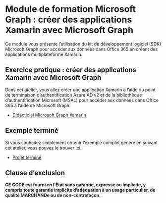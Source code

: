 # <a name="microsoft-graph-training-module---build-xamarin-apps-with-microsoft-graph"></a>Module de formation Microsoft Graph : créer des applications Xamarin avec Microsoft Graph

Ce module vous présente l’utilisation du kit de développement logiciel (SDK) Microsoft Graph pour accéder aux données dans Office 365 en créant des applications multiplateforme Xamarin.

## <a name="lab---build-xamarin-apps-with-the-microsoft-graph"></a>Exercice pratique : créer des applications Xamarin avec Microsoft Graph

Dans cet atelier, vous allez créer une application Xamarin à l’aide du point de terminaison d’authentification Azure AD v2 et de la bibliothèque d’authentification Microsoft (MSAL) pour accéder aux données dans Office 365 à l’aide de Microsoft Graph.

- [Didacticiel Microsoft Graph Xamarin](https://docs.microsoft.com/graph/tutorials/xamarin)

## <a name="completed-sample"></a>Exemple terminé

Si vous souhaitez simplement obtenir l’exemple complet généré en suivant cet atelier, vous pouvez le trouver ici.

- [Projet terminé](demo)

## <a name="disclaimer"></a>Clause d’exclusion

**CE CODE est fourni *en* l’État sans garantie, expresse ou implicite, y compris toute garantie implicite d’adéquation à un usage particulier, de qualité MARCHANDe ou de non-contrefaçon.**
